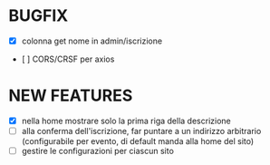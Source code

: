 # BUGFIX

- [x] colonna get nome in admin/iscrizione
- [ ] CORS/CRSF per axios

# NEW FEATURES

- [x] nella home mostrare solo la prima riga della descrizione
- [ ] alla conferma dell'iscrizione, far puntare a un indirizzo arbitrario (configurabile per evento, di default manda alla home del sito)
- [ ] gestire le configurazioni per ciascun sito
